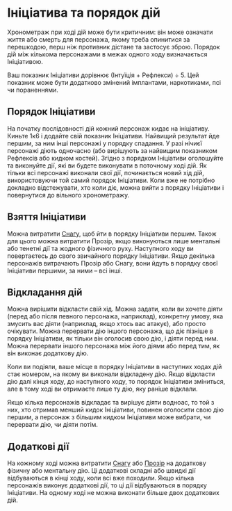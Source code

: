 # Ініціатива та порядок дій

Хронометраж при ході дій може бути критичним: він може означати життя або смерть для персонажа, якому треба опинитися за перешкодою, перш ніж противник дістане та застосує зброю. Порядок дій між кількома персонажами в межах одного ходу визначається Ініціативою.

Ваш показник Ініціативи дорівнює (Інтуїція + Рефлекси) ÷ 5. Цей показник може бути додатково змінений імплантами, наркотиками, псі чи пораненнями.

## Порядок Ініціативи

На початку послідовності дій кожний персонаж кидає на ініціативу. Киньте 1к6 і додайте свій показник Ініціативи. Найвищий результат йде першим, за ним інші персонажі у порядку спадання. У разі нічиєї персонажі діють одночасно (або вирішують за найвищим показником Рефлексів або кидком костей). Згідно з порядком Ініціативи оголошуйте та виконуйте дії, які ви будете виконувати в поточному ході дій. Як тільки всі персонажі виконали свої дії, починається новий хід дій, використовуючи той самий порядок Ініціативи. Коли вже не потрібно докладно відстежувати, хто коли діє, можна вийти з порядку Ініціативи і повернутися до вільного хронометражу.

## Взяття Ініціативи

Можна витратити [Снагу](./05-pools.md#Снага), щоб йти в порядку Ініціативи першим. Також для цього можна витратити Прозір, якщо виконуються лише ментальні або тенетні дії та жодного фізичного руху. Наступного ходу ви повертаєтесь до свого звичайного порядку Ініціативи. Якщо декілька персонажів витрачають Прозір або Снагу, вони йдуть в порядку своєї Ініціативи першими, за ними – всі інші.

## Відкладання дій

Можна вирішити відкласти свій хід. Можна задати, коли ви хочете діяти (перед або після певного персонажа, наприклад), конкретну умову, яка змусить вас діяти (наприклад, якщо хтось вас атакує), або просто очікувати. Можна перервати дію іншого персонажа, що діє пізніше в порядку Ініціативи, як тільки він оголосив свою дію, і діяти перед ним. Можна перервати іншого персонажа між його діями або перед тим, як він виконає додаткову дію.

Коли ви подіяли, ваше місце в порядку Ініціативи в наступних ходах дій стає номером, на якому ви виконали відкладену дію. Якщо відкласти дію далі кінця ходу, до наступного ходу, то порядок Ініціативи зміниться, але в тому ході ви отримаєте лише ту дію, яку раніше відклали.

Якщо кілька персонажів відкладає та вирішує діяти водноас, то той з них, хто отримав менший кидок Ініціативи, повинен оголосити свою дію першим, а персонаж з більшим кидком Ініціативи може вибрати, чи перервати дію, чи діяти потім.

## Додаткові дії

На кожному ході можна витратити [Снагу](./05-pools.md#Снага) або [Прозір](./05-pools.md#Прозір) на додаткову фізичну або ментальну дію. Ці додаткові складні або швидкі дії відбуваються в кінці ходу, коли всі вже походили. Якщо кілька персонажів виконує додаткові дії, то ці дії відбуваються в порядку Ініціативи. На одному ході не можна виконати більше двох додаткових дій.
